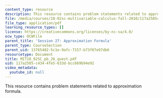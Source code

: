 ```yaml
---
content_type: resource
description: This resource contains problem statements related to approximation formula.
file: /media/courses/18-02sc-multivariable-calculus-fall-2010/117a2585c4344fe5633dbcc669b94e92_MIT18_02SC_pb_26_quest.pdf
file_type: application/pdf
learning_resource_types: []
license: https://creativecommons.org/licenses/by-nc-sa/4.0/
ocw_type: OCWFile
parent_title: 'Session 27: Approximation Formula'
parent_type: CourseSection
parent_uid: 13765482-5c1e-9afc-7157-b73f07e97db6
resourcetype: Document
title: MIT18_02SC_pb_26_quest.pdf
uid: 117a2585-c434-4fe5-633d-bcc669b94e92
video_metadata:
  youtube_id: null
---
```

This resource contains problem statements related to approximation formula.